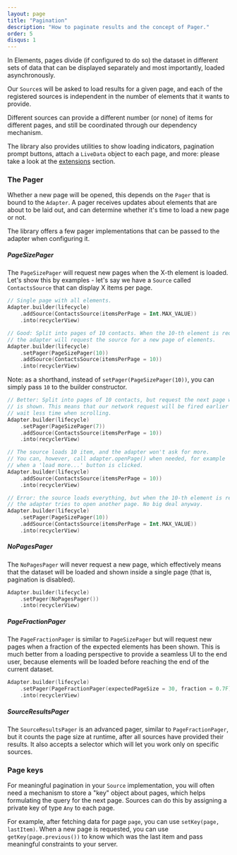 ```yaml
---
layout: page
title: "Pagination"
description: "How to paginate results and the concept of Pager."
order: 5
disqus: 1
---
```


In Elements, pages divide (if configured to do so) the dataset in different
sets of data that can be displayed separately and most importantly, loaded
asynchronously.

Our `Source`s will be asked to load results for a given page, and each of
the registered sources is independent in the number of elements that it wants
to provide.

Different sources can provide a different number (or none) of items for
different pages, and still be coordinated through our dependency mechanism.

The library also provides utilities to show loading indicators, pagination prompt buttons, attach a `LiveData`
object to each page, and more: please take a look at the [extensions](extensions) section.

### The Pager

Whether a new page will be opened, this depends on the `Pager` that is bound to the `Adapter`.
A pager receives updates about elements that are about to be laid out, and can determine whether it's time
to load a new page or not.

The library offers a few pager implementations that can be passed to the adapter when configuring it.

##### PageSizePager

The `PageSizePager` will request new pages when the X-th
element is loaded. Let's show this by examples  - let's say we have a `Source` called `ContactsSource`
that can display X items per page.

```kotlin
// Single page with all elements.
Adapter.builder(lifecycle)
    .addSource(ContactsSource(itemsPerPage = Int.MAX_VALUE))
    .into(recyclerView)
```

```kotlin
// Good: Split into pages of 10 contacts. When the 10-th element is requested,
// the adapter will request the source for a new page of elements.
Adapter.builder(lifecycle)
    .setPager(PageSizePager(10))
    .addSource(ContactsSource(itemsPerPage = 10))
    .into(recyclerView)
```

Note: as a shorthand, instead of `setPager(PageSizePager(10))`, you can simply pass `10` to the builder constructor.

```kotlin
// Better: Split into pages of 10 contacts, but request the next page when the 7-th
// is shown. This means that our network request will be fired earlier and the user will
// wait less time when scrolling.
Adapter.builder(lifecycle)
    .setPager(PageSizePager(7))
    .addSource(ContactsSource(itemsPerPage = 10))
    .into(recyclerView)
```

```kotlin
// The source loads 10 item, and the adapter won't ask for more.
// You can, however, call adapter.openPage() when needed, for example
// when a 'load more...' button is clicked.
Adapter.builder(lifecycle)
    .addSource(ContactsSource(itemsPerPage = 10))
    .into(recyclerView)
```

```kotlin
// Error: the source loads everything, but when the 10-th element is requested,
// the adapter tries to open another page. No big deal anyway.
Adapter.builder(lifecycle)
    .setPager(PageSizePager(10))
    .addSource(ContactsSource(itemsPerPage = Int.MAX_VALUE))
    .into(recyclerView)
```

##### NoPagesPager

The `NoPagesPager` will never request a new page, which effectively means that the dataset will be loaded and shown
inside a single page (that is, pagination is disabled).

```kotlin
Adapter.builder(lifecycle)
    .setPager(NoPagesPager())
    .into(recyclerView)
```

##### PageFractionPager

The `PageFractionPager` is similar to `PageSizePager` but will request new pages when a fraction of the expected
elements has been shown. This is much better from a loading perspective to provide a seamless UI to the end user,
because elements will be loaded before reaching the end of the current dataset.

```kotlin
Adapter.builder(lifecycle)
    .setPager(PageFractionPager(expectedPageSize = 30, fraction = 0.7F))
    .into(recyclerView)
```

##### SourceResultsPager

The `SourceResultsPager` is an advanced pager, similar to `PageFractionPager`, but it counts the page size at runtime, after all sources
have provided their results. It also accepts a selector which will let you work only on specific sources.

### Page keys

For meaningful pagination in your `Source` implementation, you will often need a mechanism
to store a "key" object about pages, which helps formulating the query for the next page.
Sources can do this by assigning a private key of type `Any` to each page.

For example, after fetching data for page `page`, you can use `setKey(page, lastItem)`.
When a new page is requested, you can use `getKey(page.previous())` to know which was the last item
and pass meaningful constraints to your server.